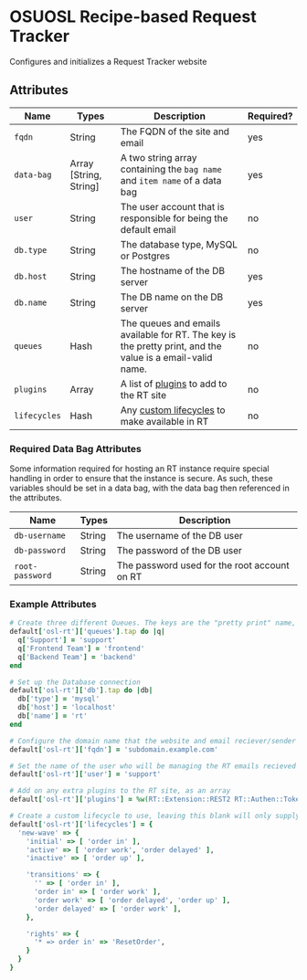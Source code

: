 OSUOSL Recipe-based Request Tracker
===================================

Configures and initializes a Request Tracker website

## Attributes

Name             | Types  | Description                                                  | Required?
-----------------|--------|--------------------------------------------------------------|----------
`fqdn`           | String | The FQDN of the site and email                               | yes
`data-bag`       | Array [String, String]  | A two string array containing the `bag name` and `item name` of a data bag | yes
`user`           | String | The user account that is responsible for being the default email | no
`db.type`        | String | The database type, MySQL or Postgres                         | no
`db.host`        | String | The hostname of the DB server                                | yes
`db.name`        | String | The DB name on the DB server                                 | yes
`queues`         | Hash   | The queues and emails available for RT. The key is the pretty print, and the value is a email-valid name. | no
`plugins`        | Array  | A list of [plugins](https://rt-wiki.bestpractical.com/wiki/Extensions) to add to the RT site | no
`lifecycles`     | Hash   | Any [custom lifecycles](https://docs.bestpractical.com/rt/4.4.1/customizing/lifecycles.html) to make available in RT | no

### Required Data Bag Attributes

Some information required for hosting an RT instance require special handling in order to ensure that the instance is secure. As such, these variables should be set in a data bag, with the data bag then referenced in the attributes.

Name            | Types  | Description
----------------|--------|------------
`db-username`   | String | The username of the DB user
`db-password`   | String | The password of the DB user
`root-password` | String | The password used for the root account on RT

### Example Attributes

```rb
# Create three different Queues. The keys are the "pretty print" name, while the values are the email name.
default['osl-rt']['queues'].tap do |q|
  q['Support'] = 'support'
  q['Frontend Team'] = 'frontend'
  q['Backend Team'] = 'backend'
end

# Set up the Database connection
default['osl-rt']['db'].tap do |db|
  db['type'] = 'mysql'
  db['host'] = 'localhost'
  db['name'] = 'rt'
end

# Configure the domain name that the website and email reciever/sender will be from
default['osl-rt']['fqdn'] = 'subdomain.example.com'

# Set the name of the user who will be managing the RT emails recieved
default['osl-rt']['user'] = 'support'

# Add on any extra plugins to the RT site, as an array
default['osl-rt']['plugins'] = %w(RT::Extension::REST2 RT::Authen::Token)

# Create a custom lifecycle to use, leaving this blank will only supply the stock lifecycle
default['osl-rt']['lifecycles'] = {
  'new-wave' => {
    'initial' => [ 'order in' ],
    'active' => [ 'order work', 'order delayed' ],
    'inactive' => [ 'order up' ],

    'transitions' => {
      '' => [ 'order in' ],
      'order in' => [ 'order work' ],
      'order work' => [ 'order delayed', 'order up' ],
      'order delayed' => [ 'order work' ],
    },

    'rights' => {
      '* => order in' => 'ResetOrder',
    }
  }
}
```
